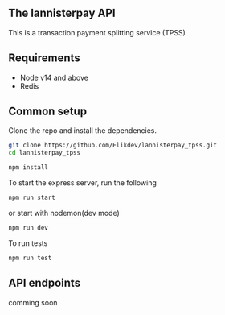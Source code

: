 ## The lannisterpay API

This is a transaction payment splitting service (TPSS)

## Requirements

* Node v14 and above
* Redis

## Common setup

Clone the repo and install the dependencies.

```bash
git clone https://github.com/Elikdev/lannisterpay_tpss.git
cd lannisterpay_tpss
```

```bash
npm install
```

To start the express server, run the following

```bash
npm run start
```

or start with nodemon(dev mode)

```bash
npm run dev
```

To run tests

```bash
npm run test
```

## API endpoints

comming soon
